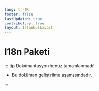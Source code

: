 ```yaml
---
lang: tr-TR
footer: false
lastUpdated: true
contributors: true
layout: IstanbulLayout
---
```


# I18n Paketi

::: tip Dokümantasyon henüz tamamlanmadı!

- Bu doküman geliştirilme aşamasındadır.

:::